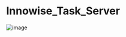 # Innowise_Task_Server

![image](https://user-images.githubusercontent.com/79663572/212551594-44c61749-2119-4a24-a97f-682398a7397f.png)
